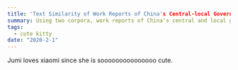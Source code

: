 ```yaml
---
title: 'Text Similarity of Work Reports of China's Central-local Governments'
summary: Using two corpora, work reports of China's central and local governments from 2002 to 2018, this project studies the change of their similarity over the years together with the details of the convergent content. The results demonstrate that the change of central-local similarity before 2013 is relatively flat and ambiguous while there has been a steep increase since 2013. Also, the percent of ideological content is stable before 2012 but has begun to soar since 2013.
tags:
  - cute kitty
date: "2020-2-1"
---
```


Jumi loves xiaomi since she is sooooooooooooooo cute.


